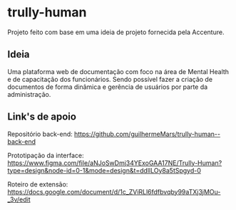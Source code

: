 # trully-human
Projeto feito com base em uma ideia de projeto fornecida pela Accenture.

## Ideia

Uma plataforma web de documentação com foco na área de Mental Health e de capacitação dos funcionários. Sendo possível fazer a criação de documentos de forma dinâmica e gerência de usuários por parte da administração.

## Link's de apoio

Repositório back-end: https://github.com/guilhermeMars/trully-human--back-end

Prototipação da interface: https://www.figma.com/file/aNJoSwDmj34YExoGAA17NE/Trully-Human?type=design&node-id=0-1&mode=design&t=ddllLOy8a5tSpgyd-0 

Roteiro de extensão: https://docs.google.com/document/d/1c_ZViRLl6fdfbvqby99aTXj3jMOu-_3v/edit
